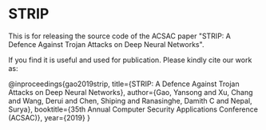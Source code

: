 # STRIP
This is for releasing the source code of the ACSAC paper "STRIP: A Defence Against Trojan Attacks on Deep Neural Networks".

If you find it is useful and used for publication. Please kindly cite our work as:

@inproceedings{gao2019strip,
  title={STRIP: A Defence Against Trojan Attacks on Deep Neural Networks},
  author={Gao, Yansong and Xu, Chang and Wang, Derui and Chen, Shiping and Ranasinghe, Damith C and Nepal, Surya},
  booktitle={35th Annual Computer Security Applications Conference (ACSAC)},
  year={2019}
}
